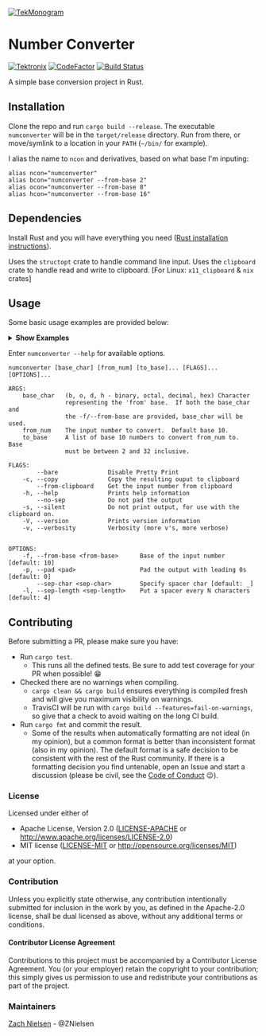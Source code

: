 [![TekMonogram](https://tektronix.github.io/media/tekmonogram.png)](https://github.com/tektronix)

# Number Converter
[![Tektronix](https://tektronix.github.io/media/TEK-opensource_badge.svg)](https://github.com/tektronix)  [![CodeFactor](https://www.codefactor.io/repository/github/tektronix/numconverter/badge)](https://www.codefactor.io/repository/github/tektronix/numconverter) [![Build Status](https://travis-ci.com/tektronix/numconverter.svg?branch=master)](https://travis-ci.com/tektronix/numconverter)

A simple base conversion project in Rust.

## Installation
Clone the repo and run `cargo build --release`.  The executable `numconverter` will be in the `target/release` directory.  Run from there, or move/symlink to a location in your `PATH` (`~/bin/` for example).

I alias the name to `ncon` and derivatives, based on what base I'm inputing:
```
alias ncon="numconverter"
alias bcon="numconverter --from-base 2"
alias ocon="numconverter --from-base 8"
alias hcon="numconverter --from-base 16"
```

## Dependencies
Install Rust and you will have everything you need ([Rust installation instructions](https://www.rust-lang.org/tools/install)).

Uses the `structopt` crate to handle command line input.
Uses the `clipboard` crate to handle read and write to clipboard. [For Linux: `x11_clipboard` & `nix` crates]

## Usage

Some basic usage examples are provided below:
<details><summary><b>Show Examples</b></summary>

Basic decimal conversion
```
$ numconverter 255
Base 02: 1111_1111
Base 08: 377
Base 10: 255
Base 16: FF
```

Specify binary input
```
$ numconverter b 1001
Base 02: 1001
Base 08: 11
Base 10: 9
Base 16: 9
```

Specify hexidecimal input
```
$ numconverter h ab12
Base 02: 1010_1011_0001_0010
Base 08: 12_5422
Base 10: 4_3794
Base 16: AB12
```

Specify output base - binary (base 2) to hexidecimal (base 16)
```
$ numconverter b 1010 16
Base 16: A
```

Specify output bases (non standard)
```
$ numconverter 1234567890 3 5 12 22 32
Base 03: 1001_2001_0011_1220_2200
Base 05: 10_0120_2213_3030
Base 12: 2_A555_5016
Base 22: AJC_3E26
Base 32: 14P_C0MI
```

</details>

Enter `numconverter --help` for available options.

```
numconverter [base_char] [from_num] [to_base]... [FLAGS]... [OPTIONS]...

ARGS:
    base_char   (b, o, d, h - binary, octal, decimal, hex) Character
                representing the 'from' base.  If both the base_char and
                the -f/--from-base are provided, base_char will be used.
    from_num    The input number to convert.  Default base 10.
    to_base     A list of base 10 numbers to convert from_num to.  Base
                must be between 2 and 32 inclusive.

FLAGS:
        --bare              Disable Pretty Print
    -c, --copy              Copy the resulting ouput to clipboard
        --from-clipboard    Get the input number from clipboard
    -h, --help              Prints help information
        --no-sep            Do not pad the output
    -s, --silent            Do not print output, for use with the clipboard on.
    -V, --version           Prints version information
    -v, --verbosity         Verbosity (more v's, more verbose)


OPTIONS:
    -f, --from-base <from-base>      Base of the input number [default: 10]
    -p, --pad <pad>                  Pad the output with leading 0s [default: 0]
        --sep-char <sep-char>        Specify spacer char [default: _]
    -l, --sep-length <sep-length>    Put a spacer every N characters [default: 4]
```


## Contributing
Before submitting a PR, please make sure you have:
* Run `cargo test`.
  * This runs all the defined tests.  Be sure to add test coverage for your PR when possible! 😁
* Checked there are no warnings when compiling.
  * `cargo clean && cargo build` ensures everything is compiled fresh and will give you maximum visibility on warnings.
  * TravisCI will be run with `cargo build --features=fail-on-warnings`, so give that a check to avoid waiting on the long CI build.
* Run `cargo fmt` and commit the result.
  * Some of the results when automatically formatting are not ideal (in my opinion), but a common format is better than inconsistent format (also in my opinion).  The default format is a safe decision to be consistent with the rest of the Rust community.  If there is a formatting decision you find untenable, open an Issue and start a discussion (please be civil, see the [Code of Conduct](CODE_OF_CONDUCT.md) 😉).

### License

Licensed under either of
 * Apache License, Version 2.0 ([LICENSE-APACHE](LICENSE-APACHE) or http://www.apache.org/licenses/LICENSE-2.0)
 * MIT license ([LICENSE-MIT](LICENSE-MIT) or http://opensource.org/licenses/MIT)

at your option.

### Contribution

Unless you explicitly state otherwise, any contribution intentionally submitted
for inclusion in the work by you, as defined in the Apache-2.0 license, shall be dual licensed as above, without any
additional terms or conditions.

#### Contributor License Agreement
Contributions to this project must be accompanied by a Contributor License Agreement. You (or your employer) retain the copyright to your contribution; this simply gives us permission to use and redistribute your contributions as part of the project.

### Maintainers
[Zach Nielsen](https://github.com/ZNielsen) - @ZNielsen
